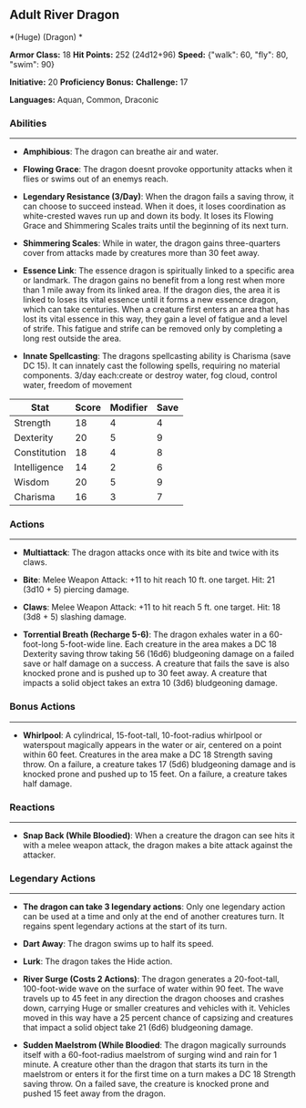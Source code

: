 ## Adult River Dragon
*(Huge) (Dragon) *

**Armor Class:** 18
**Hit Points:** 252 (24d12+96)
**Speed:** {"walk": 60, "fly": 80, "swim": 90}

**Initiative:** 20
**Proficiency Bonus:**
**Challenge:** 17

**Languages:** Aquan, Common, Draconic

### Abilities
 --- 
- **Amphibious**: The dragon can breathe air and water.

- **Flowing Grace**: The dragon doesnt provoke opportunity attacks when it flies or swims out of an enemys reach.

- **Legendary Resistance (3/Day)**: When the dragon fails a saving throw, it can choose to succeed instead. When it does, it loses coordination as white-crested waves run up and down its body. It loses its Flowing Grace and Shimmering Scales traits until the beginning of its next turn.

- **Shimmering Scales**: While in water, the dragon gains three-quarters cover from attacks made by creatures more than 30 feet away.

- **Essence Link**: The essence dragon is spiritually linked to a specific area or landmark. The dragon gains no benefit from a long rest when more than 1 mile away from its linked area. If the dragon dies, the area it is linked to loses its vital essence until it forms a new essence dragon, which can take centuries. When a creature first enters an area that has lost its vital essence in this way, they gain a level of fatigue and a level of strife. This fatigue and strife can be removed only by completing a long rest outside the area.

- **Innate Spellcasting**: The dragons spellcasting ability is Charisma (save DC 15). It can innately cast the following spells, requiring no material components. 3/day each:create or destroy water, fog cloud, control water, freedom of movement



| Stat | Score | Modifier | Save |
| ---- | ---- | ---- | ---- |
| Strength | 18 | 4 | 4 |
| Dexterity | 20 | 5 | 9 |
| Constitution | 18 | 4 | 8 |
| Intelligence | 14 | 2 | 6 |
| Wisdom | 20 | 5 | 9 |
| Charisma | 16 | 3 | 7 |

### Actions
 --- 
- **Multiattack**: The dragon attacks once with its bite and twice with its claws.

- **Bite**: Melee Weapon Attack: +11 to hit  reach 10 ft.  one target. Hit: 21 (3d10 + 5) piercing damage.

- **Claws**: Melee Weapon Attack: +11 to hit  reach 5 ft.  one target. Hit: 18 (3d8 + 5) slashing damage.

- **Torrential Breath (Recharge 5-6)**: The dragon exhales water in a 60-foot-long  5-foot-wide line. Each creature in the area makes a DC 18 Dexterity saving throw  taking 56 (16d6) bludgeoning damage on a failed save or half damage on a success. A creature that fails the save is also knocked prone and is pushed up to 30 feet away. A creature that impacts a solid object takes an extra 10 (3d6) bludgeoning damage.

### Bonus Actions
 --- 
- **Whirlpool**: A cylindrical, 15-foot-tall, 10-foot-radius whirlpool or waterspout magically appears in the water or air, centered on a point within 60 feet. Creatures in the area make a DC 18 Strength saving throw. On a failure, a creature takes 17 (5d6) bludgeoning damage and is knocked prone and pushed up to 15 feet. On a failure, a creature takes half damage.

### Reactions
 --- 
- **Snap Back (While Bloodied)**: When a creature the dragon can see hits it with a melee weapon attack, the dragon makes a bite attack against the attacker.

### Legendary Actions
 --- 
- **The dragon can take 3 legendary actions**: Only one legendary action can be used at a time and only at the end of another creatures turn. It regains spent legendary actions at the start of its turn.

- **Dart Away**: The dragon swims up to half its speed.

- **Lurk**: The dragon takes the Hide action.

- **River Surge (Costs 2 Actions)**: The dragon generates a 20-foot-tall, 100-foot-wide wave on the surface of water within 90 feet. The wave travels up to 45 feet in any direction the dragon chooses and crashes down, carrying Huge or smaller creatures and vehicles with it. Vehicles moved in this way have a 25 percent chance of capsizing and creatures that impact a solid object take 21 (6d6) bludgeoning damage.

- **Sudden Maelstrom (While Bloodied**: The dragon magically surrounds itself with a 60-foot-radius maelstrom of surging wind and rain for 1 minute. A creature other than the dragon that starts its turn in the maelstrom or enters it for the first time on a turn makes a DC 18 Strength saving throw. On a failed save, the creature is knocked prone and pushed 15 feet away from the dragon.

